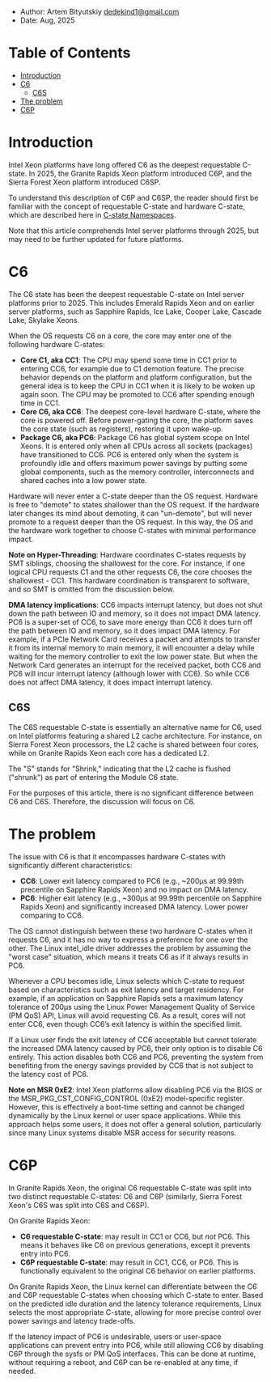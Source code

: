 <!--
-*- coding: utf-8 -*-
vim: ts=4 sw=4 tw=100 et ai si

# Copyright (C) 2024-2025 Intel Corporation
# SPDX-License-Identifier: BSD-3-Clause

Author: Artem Bityutskiy <artem.bityutskiy@linux.intel.com>
-->

* Author: Artem Bityutskiy <dedekind1@gmail.com>
* Date: Aug, 2025

# Table of Contents

- [Introduction](#introduction)
- [C6](#c6)
  - [C6S](#c6s)
- [The problem](#the-problem)
- [C6P](#c6p)

# Introduction

Intel Xeon platforms have long offered C6 as the deepest requestable C-state. In 2025, the
Granite Rapids Xeon platform introduced C6P, and the Sierra Forest Xeon platform introduced C6SP.

To understand this description of C6P and C6SP, the reader should first be familiar with the concept
of requestable C-state and hardware C-state, which are described here in
[C-state Namespaces](https://github.com/intel/pepc/blob/main/docs/misc-cstate-namespaces.md).

Note that this article comprehends Intel server platforms through 2025, but may need to be further
updated for future platforms.

# C6

The C6 state has been the deepest requestable C-state on Intel server platforms prior to 2025.
This includes Emerald Rapids Xeon and on earlier server platforms, such as Sapphire Rapids, Ice
Lake, Cooper Lake, Cascade Lake, Skylake Xeons.

When the OS requests C6 on a core, the core may enter one of the following hardware C-states:

* **Core C1, aka CC1**: The CPU may spend some time in CC1 prior to entering CC6, for example due to
  C1 demotion feature. The precise behavior depends on the platform and platform configuration, but
  the general idea is to keep the CPU in CC1 when it is likely to be woken up again soon. The CPU
  may be promoted to CC6 after spending enough time in CC1.
* **Core C6, aka CC6**: The deepest core-level hardware C-state, where the core is powered off.
  Before power-gating the core, the platform saves the core state (such as registers), restoring it
  upon wake-up.
* **Package C6, aka PC6**: Package C6 has global system scope on Intel Xeons.  It is entered only
  when all CPUs across all sockets (packages) have transitioned to CC6. PC6 is entered only when the
  system is profoundly idle and offers maximum power savings by putting some global components, such
  as the memory controller, interconnects and shared caches into a low power state.

Hardware will never enter a C-state deeper than the OS request. Hardware is free to "demote" to
states shallower than the OS request. If the hardware later changes its mind about demoting, it can
"un-demote", but will never promote to a request deeper than the OS request. In this way, the OS and
the hardware work together to choose C-states with minimal performance impact.

**Note on Hyper-Threading**: Hardware coordinates C-states requests by SMT siblings, choosing the
shallowest for the core. For instance, if one logical CPU requests C1 and the other requests C6, the
core chooses the shallowest - CC1. This hardware coordination is transparent to software, and so SMT
is omitted from the discussion below.

**DMA latency implications**: CC6 impacts interrupt latency, but does not shut down the path between
IO and memory, so it does not impact DMA latency. PC6 is a super-set of CC6, to save more energy than
CC6 it does turn off the path between IO and memory, so it does impact DMA latency. For example, if
a PCIe Network Card receives a packet and attempts to transfer it from its internal memory to main
memory, it will encounter a delay while waiting for the memory controller to exit the low power
state. But when the Network Card generates an interrupt for the received packet, both CC6 and PC6
will incur interrupt latency (although lower with CC6). So while CC6 does not affect DMA latency,
it does impact interrupt latency.

## C6S

The C6S requestable C-state is essentially an alternative name for C6, used on Intel platforms
featuring a shared L2 cache architecture. For instance, on Sierra Forest Xeon processors, the L2
cache is shared between four cores, while on Granite Rapids Xeon each core has a dedicated L2.

The "S" stands for "Shrink," indicating that the L2 cache is flushed ("shrunk") as part of entering
the Module C6 state.

For the purposes of this article, there is no significant difference between C6 and C6S. Therefore,
the discussion will focus on C6.

# The problem

The issue with C6 is that it encompasses hardware C-states with significantly different
characteristics:
* **CC6**: Lower exit latency compared to PC6 (e.g., ~200µs at 99.99th precentile on Sapphire
  Rapids Xeon) and no impact on DMA latency.
* **PC6**: Higher exit latency (e.g., ~300µs at 99.99th percentile on Sapphire Rapids Xeon) and
  significantly increased DMA latency. Lower power comparing to CC6.

The OS cannot distinguish between these two hardware C-states when it requests C6, and it has no way
to express a preference for one over the other. The Linux intel_idle driver addresses the problem by
assuming the "worst case" situation, which means it treats C6 as if it always results in PC6.

Whenever a CPU becomes idle, Linux selects which C-state to request based on characteristics such as
exit latency and target residency. For example, if an application on Sapphire Rapids sets a maximum
latency tolerance of 200µs using the Linux Power Management Quality of Service (PM QoS) API, Linux
will avoid requesting C6. As a result, cores will not enter CC6, even though CC6’s exit latency is
within the specified limit.

If a Linux user finds the exit latency of CC6 acceptable but cannot tolerate the increased DMA
latency caused by PC6, their only option is to disable C6 entirely. This action disables both CC6
and PC6, preventing the system from benefiting from the energy savings provided by CC6 that
is not subject to the latency cost of PC6.

**Note on MSR 0xE2**: Intel Xeon platforms allow disabling PC6 via the BIOS or the
MSR_PKG_CST_CONFIG_CONTROL (0xE2) model-specific register. However, this is effectively a boot-time
setting and cannot be changed dynamically by the Linux kernel or user space applications. While this
approach helps some users, it does not offer a general solution, particularly since many Linux
systems disable MSR access for security reasons.

# C6P

In Granite Rapids Xeon, the original C6 requestable C-state was split into two distinct requestable
C-states: C6 and C6P (similarly, Sierra Forest Xeon's C6S was split into C6S and C6SP).

On Granite Rapids Xeon:

* **C6 requestable C-state**: may result in CC1 or CC6, but *not* PC6. This means it behaves like C6
  on previous generations, except it prevents entry into PC6.
* **C6P requestable C-state**: may result in CC1, CC6, or PC6. This is functionally equivalent to
  the original C6 behavior on earlier platforms.

On Granite Rapids Xeon, the Linux kernel can differentiate between the C6 and C6P requestable
C-states when choosing which C-state to enter. Based on the predicted idle duration and the latency
tolerance requirements, Linux selects the most appropriate C-state, allowing for more precise
control over power savings and latency trade-offs.

If the latency impact of PC6 is undesirable, users or user-space applications can prevent entry into
PC6, while still allowing CC6 by disabling C6P through the sysfs or PM QoS interfaces. This can be
done at runtime, without requiring a reboot, and C6P can be re-enabled at any time, if needed.
